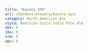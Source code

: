 ```yaml
---
title: "Kasota IPA"
url: /bandana-brewery/kasota-ipa/
category: North American Ale
style: American-Style India Pale Ale
abv: 0
ibu: 0
srm: 0
upc: 0
---
```


